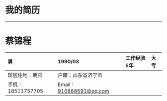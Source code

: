# 我的简历

---

# 蔡锦程 

| 男 | 1990/03 | 工作经验 5年 | 大专 |
| :--- | :----- | :--- | :-- |
| 现居住地：朝阳 | 户籍：山东省济宁市 |  |  |
| 手机：18511757705 | Email：916888691@qq.com |  |  |




